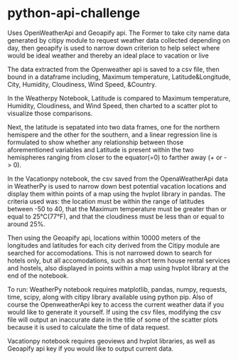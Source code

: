 # python-api-challenge

Uses OpenWeatherApi and Geoapify api. The Former to take city name data generated by citipy module to request weather data collected depending on day, then geoapify is used  to narrow down criterion to help select where would be ideal weather and thereby an ideal place to vacation or live


The data extracted from the Openweather api is saved to a csv file, then bound in a dataframe including, Maximum temperature, Latitude&Longitude, City,	Humidity, Cloudiness,	Wind Speed,	&Country.

In the Weatherpy Notebook, Latitude is compared to Maximum temperature, Humidity, Cloudiness,	and Wind Speed, then charted to a scatter plot to visualize those comparisons. 

Next, the latitude is sepatated into two data frames, one for the northern hemispere and the other for the southern, and a linear regression line is formulated to show whether any relationship between those aforementioned variables and Latitude is present within the two hemispheres ranging from closer to the equator(=0) to farther away (+ or - > 0).

In the Vacationpy notebook, the csv saved from the OpenaWeatherApi data in WeatherPy is used to narrow down best potential vacation locations and display them within  points of a map using the hvplot library in pandas. The criteria used was: the location must be within the range of latitudes between -50 to 40, that the Maximum temperature must be greater than or equal to 25°C(77°F), and that the cloudiness must be less than or equal to around 25%. 

Then using the Geoapify api, locations within 10000 meters of the longitudes and latitudes for each city derived from the Citipy module are searched for accomodations. This is not narrowed down to search for hotels only, but all accomodations, such as short term house rental services and hostels, also displayed in points within a map using hvplot library at the end of the notebook.


To run:
WeatherPy notebook requires matplotlib, pandas, numpy, requests, time, scipy, along with citipy library available using python pip. 
Also of course the OpenweatherApi key to access the current weather data if you would like to generate it yourself. If using the csv files, modifying the csv file will output an inaccurate date in the title of some of the scatter plots because it is used to calculate the time of data request.

Vacationpy notebook requires geoviews and hvplot libraries, as well as Geoapify api key if you would like to output current data.
